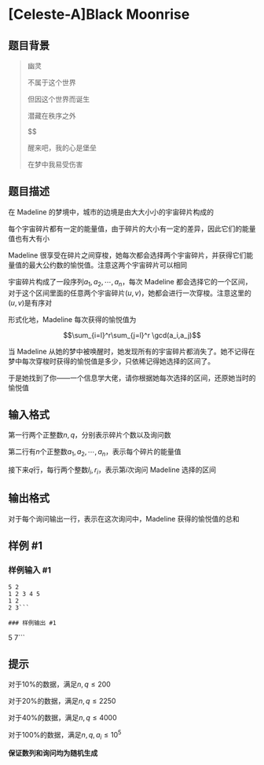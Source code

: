 # [Celeste-A]Black Moonrise

## 题目背景

> 幽灵
>
> 不属于这个世界
> 
>但因这个世界而诞生
>
>潜藏在秩序之外
>
>$$
>
> 醒来吧，我的心是堡垒
>
>在梦中我易受伤害

## 题目描述

在 Madeline 的梦境中，城市的边境是由大大小小的宇宙碎片构成的

每个宇宙碎片都有一定的能量值，由于碎片的大小有一定的差异，因此它们的能量值也有大有小

Madeline 很享受在碎片之间穿梭，她每次都会选择两个宇宙碎片，并获得它们能量值的最大公约数的愉悦值。注意这两个宇宙碎片可以相同

宇宙碎片构成了一段序列$a_1,a_2,\cdots,a_n$，每次 Madeline 都会选择它的一个区间，对于这个区间里面的任意两个宇宙碎片$(u,v)$，她都会进行一次穿梭。注意这里的$(u,v)$是有序对

形式化地，Madeline 每次获得的愉悦值为

$$\sum_{i=l}^r\sum_{j=l}^r \gcd(a_i,a_j)$$

当 Madeline 从她的梦中被唤醒时，她发现所有的宇宙碎片都消失了。她不记得在梦中每次穿梭时获得的愉悦值是多少，只依稀记得她选择的区间了。

于是她找到了你——一个信息学大佬，请你根据她每次选择的区间，还原她当时的愉悦值


## 输入格式

第一行两个正整数$n,q$，分别表示碎片个数以及询问数

第二行有$n$个正整数$a_1,a_2,\cdots,a_n$，表示每个碎片的能量值

接下来$q$行，每行两个整数$l_i,r_i$，表示第$i$次询问 Madeline 选择的区间

## 输出格式

对于每个询问输出一行，表示在这次询问中，Madeline 获得的愉悦值的总和

## 样例 #1

### 样例输入 #1
```
5 2
1 2 3 4 5
1 2
2 3```

### 样例输出 #1

```
5
7```

## 提示

对于$10\%$的数据，满足$n,q\leq 200$

对于$20\%$的数据，满足$n,q\leq 2250$

对于$40\%$的数据，满足$n,q\leq 4000$

对于$100\%$的数据，满足$n,q,a_i\leq 10^5$

**保证数列和询问均为随机生成**

